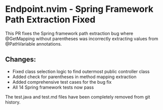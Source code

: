 # Endpoint.nvim - Spring Framework Path Extraction Fixed

This PR fixes the Spring framework path extraction bug where @GetMapping without parentheses was incorrectly extracting values from @PathVariable annotations.

## Changes:
- Fixed class selection logic to find outermost public controller class
- Added check for parentheses in method mapping extraction  
- Added comprehensive test cases for the bug fix
- All 14 Spring framework tests now pass

The test.java and test.md files have been completely removed from git history.
